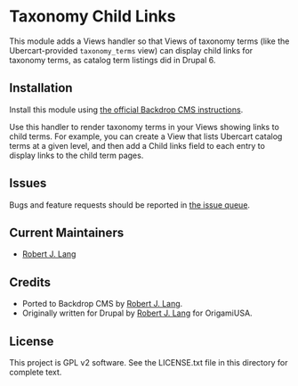 Taxonomy Child Links
============================

This module adds a Views handler so that Views of taxonomy terms (like the
Ubercart-provided `taxonomy_terms` view) can display child links for taxonomy
terms, as catalog term listings did in Drupal 6.

Installation
------------

Install this module using [the official Backdrop CMS instructions](https://backdropcms.org/guide/modules).

Use this handler to render taxonomy terms in your Views showing links to child
terms. For example, you can create a View that lists Ubercart catalog terms at a
given level, and then add a Child links field to each entry to display links to
the child term pages.

Issues
------

Bugs and feature requests should be reported in [the issue queue](https://github.com/backdrop-contrib/taxonomy_child_links/issues).

Current Maintainers
-------------------

- [Robert J. Lang](https://github.com/bugfolder)

Credits
-------

- Ported to Backdrop CMS by [Robert J. Lang](https://github.com/bugfolder).
- Originally written for Drupal by [Robert J. Lang](https://github.com/bugfolder) for OrigamiUSA.

License
-------

This project is GPL v2 software.
See the LICENSE.txt file in this directory for complete text.
